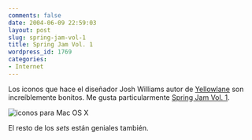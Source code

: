 ```yaml
---
comments: false
date: 2004-06-09 22:59:03
layout: post
slug: spring-jam-vol-1
title: Spring Jam Vol. 1
wordpress_id: 1769
categories:
- Internet
---
```


Los iconos que hace el diseñador Josh Williams autor de [Yellowlane](http://www.yellowlane.com/) son increíblemente bonitos. Me gusta particularmente [Spring Jam Vol. 1](http://www.yellowlane.com/archives/icon_collections/spring_jam_vol_1.html).





![iconos para Mac OS X](http://www.minid.net/images/prev-springjam-full.png)





El resto de los _sets_ están geniales también.




 
